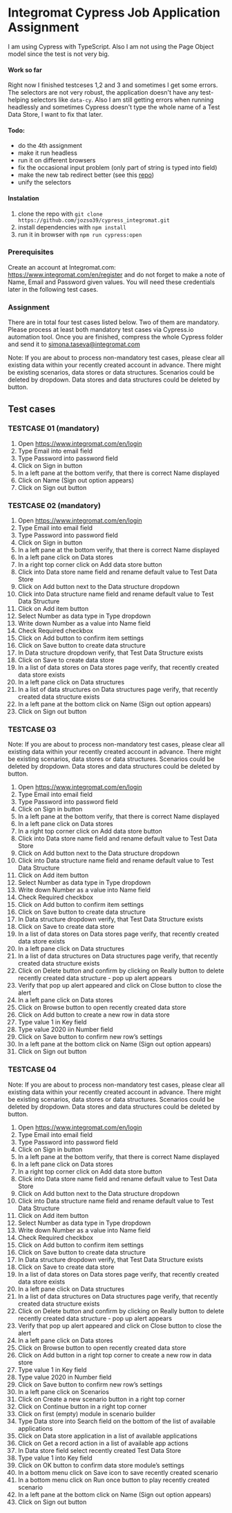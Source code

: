 # Integromat Cypress Job Application Assignment

I am using Cypress with TypeScript. Also I am not using the Page Object model since the test is not very big.

#### Work so far

Right now I finished testceses 1,2 and 3 and sometimes I get some errors. The selectors are not very robust, the application doesn't have any test-helping selectors like `data-cy`.
Also I am still getting errors when running headlessly and sometimes Cypress doesn't type the whole name of a Test Data Store, I want to fix that later.

#### Todo:
- do the 4th assignment
- make it run headless
- run it on different browsers
- fix the occasional input problem (only part of string is typed into field)
- make the new tab redirect better (see this [repo](https://github.com/cypress-io/cypress-example-recipes/blob/master/examples/testing-dom__tab-handling-links/cypress/integration/tab_handling_anchor_links_spec.js))
- unify the selectors

#### Instalation

1. clone the repo with `git clone https://github.com/jozso39/cypress_integromat.git`
2. install dependencies with `npm install`
3. run it in browser with `npm run cypress:open`

### Prerequisites

Create an account at Integromat.com: https://www.integromat.com/en/register and do not forget to make a
note of Name, Email and Password given values. You will need these credentials later in the following test
cases.

### Assignment

There are in total four test cases listed below. Two of them are mandatory. Please process at least both
mandatory test cases via Cypress.io automation tool. Once you are finished, compress the whole Cypress
folder and send it to simona.taseva@integromat.com

Note: If you are about to process non-mandatory test cases, please clear all existing data within your
recently created account in advance. There might be existing scenarios, data stores or data structures.
Scenarios could be deleted by dropdown. Data stores and data structures could be deleted by button.

## Test cases

### TESTCASE 01 (mandatory)

1. Open https://www.integromat.com/en/login
2. Type Email into email field
3. Type Password into password field
4. Click on Sign in button
5. In a left pane at the bottom verify, that there is correct Name displayed
6. Click on Name (Sign out option appears)
7. Click on Sign out button

### TESTCASE 02 (mandatory)

1. Open https://www.integromat.com/en/login
2. Type Email into email field
3. Type Password into password field
4. Click on Sign in button
5. In a left pane at the bottom verify, that there is correct Name displayed
6. In a left pane click on Data stores
7. In a right top corner click on Add data store button
8. Click into Data store name field and rename default value to Test Data Store
9. Click on Add button next to the Data structure dropdown
10. Click into Data structure name field and rename default value to Test Data Structure
11. Click on Add item button
12. Select Number as data type in Type dropdown
13. Write down Number as a value into Name field
14. Check Required checkbox
15. Click on Add button to confirm item settings
16. Click on Save button to create data structure
17. In Data structure dropdown verify, that Test Data Structure exists
18. Click on Save to create data store
19. In a list of data stores on Data stores page verify, that recently created data store exists
20. In a left pane click on Data structures
21. In a list of data structures on Data structures page verify, that recently created data structure exists
22. In a left pane at the bottom click on Name (Sign out option appears)
23. Click on Sign out button

### TESTCASE 03

Note: If you are about to process non-mandatory test cases, please clear all existing data within your
recently created account in advance. There might be existing scenarios, data stores or data structures.
Scenarios could be deleted by dropdown. Data stores and data structures could be deleted by button.

1. Open https://www.integromat.com/en/login
2. Type Email into email field
3. Type Password into password field
4. Click on Sign in button
5. In a left pane at the bottom verify, that there is correct Name displayed
6. In a left pane click on Data stores
7. In a right top corner click on Add data store button
8. Click into Data store name field and rename default value to Test Data Store
9. Click on Add button next to the Data structure dropdown
10. Click into Data structure name field and rename default value to Test Data Structure
11. Click on Add item button
12. Select Number as data type in Type dropdown
13. Write down Number as a value into Name field
14. Check Required checkbox
15. Click on Add button to confirm item settings
16. Click on Save button to create data structure
17. In Data structure dropdown verify, that Test Data Structure exists
18. Click on Save to create data store
19. In a list of data stores on Data stores page verify, that recently created data store exists
20. In a left pane click on Data structures
21. In a list of data structures on Data structures page verify, that recently created data structure exists
22. Click on Delete button and confirm by clicking on Really button to delete recently created data structure - pop up alert appears
23. Verify that pop up alert appeared and click on Close button to close the alert
24. In a left pane click on Data stores
25. Click on Browse button to open recently created data store
26. Click on Add button to create a new row in data store
27. Type value 1 in Key field
28. Type value 2020 iin Number field
29. Click on Save button to confirm new row’s settings
30. In a left pane at the bottom click on Name (Sign out option appears)
31. Click on Sign out button

### TESTCASE 04

Note: If you are about to process non-mandatory test cases, please clear all existing data within your
recently created account in advance. There might be existing scenarios, data stores or data structures.
Scenarios could be deleted by dropdown. Data stores and data structures could be deleted by button.

1. Open https://www.integromat.com/en/login
2. Type Email into email field
3. Type Password into password field
4. Click on Sign in button
5. In a left pane at the bottom verify, that there is correct Name displayed
6. In a left pane click on Data stores
7. In a right top corner click on Add data store button
8. Click into Data store name field and rename default value to Test Data Store
9. Click on Add button next to the Data structure dropdown
10. Click into Data structure name field and rename default value to Test Data Structure
11. Click on Add item button
12. Select Number as data type in Type dropdown
13. Write down Number as a value into Name field
14. Check Required checkbox
15. Click on Add button to confirm item settings
16. Click on Save button to create data structure
17. In Data structure dropdown verify, that Test Data Structure exists
18. Click on Save to create data store
19. In a list of data stores on Data stores page verify, that recently created data store exists
20. In a left pane click on Data structures
21. In a list of data structures on Data structures page verify, that recently created data structure exists
22. Click on Delete button and confirm by clicking on Really button to delete recently created data structure - pop up alert appears
23. Verify that pop up alert appeared and click on Close button to close the alert
24. In a left pane click on Data stores
25. Click on Browse button to open recently created data store
26. Click on Add button in a right top corner to create a new row in data store
27. Type value 1 in Key field
28. Type value 2020 in Number field
29. Click on Save button to confirm new row’s settings
30. In a left pane click on Scenarios
31. Click on Create a new scenario button in a right top corner
32. Click on Continue button in a right top corner
33. Click on first (empty) module in scenario builder
34. Type Data store into Search field on the bottom of the list of available applications
35. Click on Data store application in a list of available applications
36. Click on Get a record action in a list of available app actions
37. In Data store field select recently created Test Data Store
38. Type value 1 into Key field
39. Click on OK button to confirm data store module’s settings
40. In a bottom menu click on Save icon to save recently created scenario
41. In a bottom menu click on Run once button to play recently created scenario
42. In a left pane at the bottom click on Name (Sign out option appears)
43. Click on Sign out button
